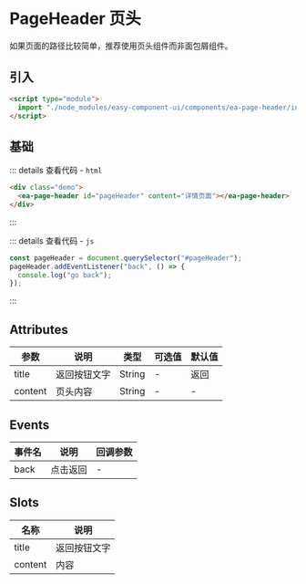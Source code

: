 <script setup>
import { onMounted } from 'vue'

onMounted(() => {
    import('./index.scss')
    
    import('../components/ea-icon/index.js')
    import('../components/ea-page-header/index.js')

    const pageHeader = document.querySelector('#pageHeader');
    pageHeader.addEventListener('back', () => {
        console.log('go back');
    })
})
</script>

# PageHeader 页头

如果页面的路径比较简单，推荐使用页头组件而非面包屑组件。

## 引入

```html
<script type="module">
  import "./node_modules/easy-component-ui/components/ea-page-header/index.js";
</script>
```

## 基础

<div class="demo">
    <ea-page-header id="pageHeader" content="详情页面"></ea-page-header>
</div>

::: details 查看代码 - `html`

```html
<div class="demo">
  <ea-page-header id="pageHeader" content="详情页面"></ea-page-header>
</div>
```

:::

::: details 查看代码 - `js`

```js
const pageHeader = document.querySelector("#pageHeader");
pageHeader.addEventListener("back", () => {
  console.log("go back");
});
```

:::

## Attributes

| 参数    | 说明         | 类型   | 可选值 | 默认值 |
| ------- | ------------ | ------ | ------ | ------ |
| title   | 返回按钮文字 | String | -      | 返回   |
| content | 页头内容     | String | -      | -      |

## Events

| 事件名 | 说明     | 回调参数 |
| ------ | -------- | -------- |
| back   | 点击返回 | -        |

## Slots

| 名称    | 说明         |
| ------- | ------------ |
| title   | 返回按钮文字 |
| content | 内容         |
